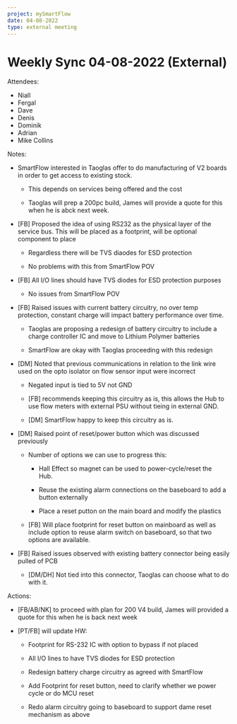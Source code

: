 ```yaml
---
project: mySmartFlow
date: 04-08-2022
type: external meeting
---
```




# Weekly Sync 04-08-2022 (External)

Attendees:
- Niall
- Fergal
- Dave
- Denis
- Dominik
- Adrian
- Mike Collins


Notes:
-   SmartFlow interested in Taoglas offer to do manufacturing of V2 boards in order to get access to existing stock. 
    
    -   This depends on services being offered and the cost 
        
    -   Taoglas will prep a 200pc build, James will provide a quote for this when he is abck next week. 
        
-   [FB] Proposed the idea of using RS232 as the physical layer of the service bus. This will be placed as a footprint, will be optional component to place  
    
    -   Regardless there will be TVS diaodes for ESD protection 
        
    -   No problems with this from SmartFlow POV 
        
-   [FB] All I/O lines should have TVS diodes for ESD protection purposes 
    
    -   No issues from SmartFlow POV 
        
-   [FB] Raised issues with current battery circuitry, no over temp protection, constant charge will impact battery performance over time.  
    
    -   Taoglas are proposing a redesign of battery circuitry to include a charge controller IC and move to Lithium Polymer batteries 
        
    -   SmartFlow are okay with Taoglas proceeding with this redesign  
        
-   [DM] Noted that previous communications in relation to the link wire used on the opto isolator on flow sensor input were incorrect 
    
    -   Negated input is tied to 5V not GND 
        
    -   [FB] recommends keeping this circuitry as is, this allows the Hub to use flow meters with external PSU without tieing in external GND. 
        
    -   [DM] SmartFlow happy to keep this circuitry as is. 
        
-   [DM] Raised point of reset/power button which was discussed previously 
    
    -   Number of options we can use to progress this: 
        
        -   Hall Effect so magnet can be used to power-cycle/reset the Hub.  
            
        -   Reuse the existing alarm connections on the baseboard to add a button externally 
            
        -   Place a reset putton on the main board and modify the plastics 
            
    -   [FB] Will place footprint for reset button on mainboard as well as include option to reuse alarm switch on baseboard, so that two options are available.  
        
-   [FB] Raised issues observed with existing battery connector being easily pulled of PCB 
    
    -   [DM/DH] Not tied into this connector, Taoglas can choose what to do with it.

Actions:
-   [FB/AB/NK] to proceed with plan for 200 V4 build, James will provided a quote for this when he is back next week 
    
-   [PT/FB] will update HW: 
    
    -   Footprint for RS-232 IC with option to bypass if not placed 
        
    -   All I/O lines to have TVS diodes for ESD protection 
        
    -   Redesign battery charge circuitry as agreed with SmartFlow 
        
    -   Add Footprint for reset button, need to clarify whether we power cycle or do MCU reset 
        
    -   Redo alarm circuitry going to baseboard to support dame reset mechanism as above